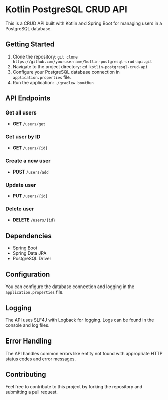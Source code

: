 # Kotlin PostgreSQL CRUD API

This is a CRUD API built with Kotlin and Spring Boot for managing users in a PostgreSQL database.

## Getting Started

1. Clone the repository: `git clone https://github.com/yourusername/kotlin-postgresql-crud-api.git`
2. Navigate to the project directory: `cd kotlin-postgresql-crud-api`
3. Configure your PostgreSQL database connection in `application.properties` file.
4. Run the application: `./gradlew bootRun`

## API Endpoints

### Get all users
- **GET** `/users/get`

### Get user by ID
- **GET** `/users/{id}`

### Create a new user
- **POST** `/users/add`

### Update user
- **PUT** `/users/{id}`

### Delete user
- **DELETE** `/users/{id}`

## Dependencies

- Spring Boot
- Spring Data JPA
- PostgreSQL Driver

## Configuration

You can configure the database connection and logging in the `application.properties` file.

## Logging

The API uses SLF4J with Logback for logging. Logs can be found in the console and log files.

## Error Handling

The API handles common errors like entity not found with appropriate HTTP status codes and error messages.

## Contributing

Feel free to contribute to this project by forking the repository and submitting a pull request.

